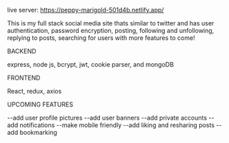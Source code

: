 live server: https://peppy-marigold-501d4b.netlify.app/

This is my full stack social media site thats similar to twitter and has user authentication, password encryption, posting, following and unfollowing, replying to posts, searching for users with more features to come! 

BACKEND

express, node js, bcrypt, jwt,  cookie parser, and mongoDB 

FRONTEND

React, redux, axios 

UPCOMING FEATURES

--add user profile pictures 
--add user banners
--add private accounts
--add notifications 
--make mobile friendly
--add liking and resharing posts
--add bookmarking

